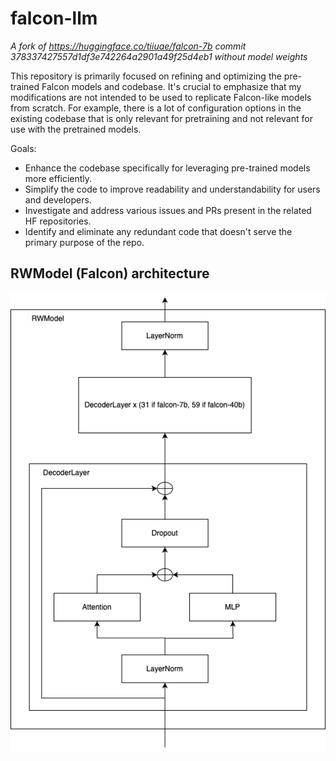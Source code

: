 # falcon-llm

*A fork of https://huggingface.co/tiiuae/falcon-7b commit 378337427557d1df3e742264a2901a49f25d4eb1 without model weights*

This repository is primarily focused on refining and optimizing the pre-trained Falcon models and codebase. It's crucial to emphasize that my modifications are not intended to be used to replicate Falcon-like models from scratch. For example, there is a lot of configuration options in the existing codebase that is only relevant for pretraining and not relevant for use with the pretrained models. 

Goals:

- Enhance the codebase specifically for leveraging pre-trained models more efficiently.
- Simplify the code to improve readability and understandability for users and developers.
- Investigate and address various issues and PRs present in the related HF repositories.
- Identify and eliminate any redundant code that doesn't serve the primary purpose of the repo.

## RWModel (Falcon) architecture

![Alt text](./diagrams/RWModel_architecture.png "RWModel/Falcon architecture")
